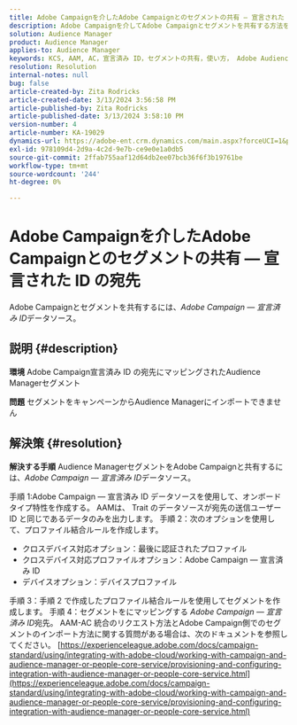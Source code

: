```yaml
---
title: Adobe Campaignを介したAdobe Campaignとのセグメントの共有 — 宣言された ID の宛先
description: Adobe Campaignを介してAdobe Campaignとセグメントを共有する方法を説明します — 宣言された ID の宛先
solution: Audience Manager
product: Audience Manager
applies-to: Audience Manager
keywords: KCS, AAM, AC，宣言済み ID，セグメントの共有，使い方， Adobe Audience Manager, Adobe Campaign，宣言済み ID の宛先
resolution: Resolution
internal-notes: null
bug: false
article-created-by: Zita Rodricks
article-created-date: 3/13/2024 3:56:58 PM
article-published-by: Zita Rodricks
article-published-date: 3/13/2024 3:58:10 PM
version-number: 4
article-number: KA-19029
dynamics-url: https://adobe-ent.crm.dynamics.com/main.aspx?forceUCI=1&pagetype=entityrecord&etn=knowledgearticle&id=fc071c51-52e1-ee11-904d-6045bd0065b6
exl-id: 978109d4-2d9a-4c2d-9e7b-ce9e0e1a0db5
source-git-commit: 2ffab755aaf12d64db2ee07bcb36f6f3b19761be
workflow-type: tm+mt
source-wordcount: '244'
ht-degree: 0%

---
```


# Adobe Campaignを介したAdobe Campaignとのセグメントの共有 — 宣言された ID の宛先


Adobe Campaignとセグメントを共有するには、*Adobe Campaign — 宣言済み ID*&#x200B;データソース。

## 説明 {#description}


<b>環境</b>
Adobe Campaign宣言済み ID の宛先にマッピングされたAudience Managerセグメント

<b>問題</b>
セグメントをキャンペーンからAudience Managerにインポートできません


## 解決策 {#resolution}


<b>解決する手順</b>
Audience ManagerセグメントをAdobe Campaignと共有するには、*Adobe Campaign — 宣言済み ID*&#x200B;データソース。

手順 1:Adobe Campaign — 宣言済み ID データソースを使用して、オンボードタイプ特性を作成する。
AAMは、 Trait のデータソースが宛先の送信ユーザー ID と同じであるデータのみを出力します。
手順 2：次のオプションを使用して、プロファイル結合ルールを作成します。

- クロスデバイス対応オプション：最後に認証されたプロファイル
- クロスデバイス対応プロファイルオプション：Adobe Campaign — 宣言済み ID
- デバイスオプション：デバイスプロファイル


手順 3：手順 2 で作成したプロファイル結合ルールを使用してセグメントを作成します。
手順 4：セグメントをにマッピングする *Adobe Campaign — 宣言済み ID*宛先。
AAM-AC 統合のリクエスト方法とAdobe Campaign側でのセグメントのインポート方法に関する質問がある場合は、次のドキュメントを参照してください。 [https://experienceleague.adobe.com/docs/campaign-standard/using/integrating-with-adobe-cloud/working-with-campaign-and-audience-manager-or-people-core-service/provisioning-and-configuring-integration-with-audience-manager-or-people-core-service.html](https://experienceleague.adobe.com/docs/campaign-standard/using/integrating-with-adobe-cloud/working-with-campaign-and-audience-manager-or-people-core-service/provisioning-and-configuring-integration-with-audience-manager-or-people-core-service.html)
